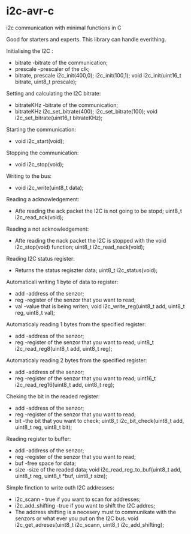 # i2c-avr-c
i2c communication with minimal functions in C

Good for starters and experts. This library can handle everithing.

Initialising the I2C :
* bitrate       -bitrate of the communication;
* prescale      -prescaler of the clk;
* bitrate, prescale  i2c_init(400,0);    i2c_init(100,1);
void i2c_init(uint16_t bitrate, uint8_t prescale);


Setting and calculating the I2C bitrate:
* bitrateKHz   -bitrate of the communication;
* bitrateKHz  i2c_set_bitrate(400);    i2c_set_bitrate(100);
void i2c_set_bitrate(uint16_t bitrateKHz);


Starting the communication:
* void i2c_start(void);


Stopping the communication:
* void i2c_stop(void);


Writing to the bus:
* void i2c_write(uint8_t data);


Reading a acknowledgement:
* Afte reading the ack packet the I2C is not going to be stopd;
uint8_t i2c_read_ack(void);


Reading a not acknowledgement:
* Afte reading the nack packet the I2C is stopped with the  void i2c_stop(void)  function;
uint8_t i2c_read_nack(void);


Reading I2C status register:
* Returns the status regiszter data;
uint8_t i2c_status(void);


Automaticali writing 1 byte of data to register:
* add   -address of the senzor;
* reg   -register of the senzor that you want to read;
* val   -value that is being writen;
void i2c_write_reg(uint8_t add, uint8_t reg, uint8_t val);


Automaticaly reading 1 bytes from the specified register:
* add   -address of the senzor;
* reg   -register of the senzor that you want to read;
uint8_t i2c_read_reg8(uint8_t add, uint8_t reg);


Automaticaly reading 2 bytes from the specified register:
* add   -address of the senzor;
* reg   -register of the senzor that you want to read;
uint16_t i2c_read_reg16(uint8_t add, uint8_t reg);


Cheking the bit in the readed register:
* add   -address of the senzor;
* reg   -register of the senzor that you want to read;
* bit   -the bit that you want to check;
uint8_t i2c_bit_check(uint8_t add, uint8_t reg, uint8_t bit);


Reading register to buffer:
* add   -address of the senzor;
* reg   -register of the senzor that you want to read;
* buf   -free space for data;
* size  -size of the readed data;
void i2c_read_reg_to_buf(uint8_t add, uint8_t reg, uint8_t *buf, uint8_t size);


Simple finction to write outh I2C addresses:
* i2c_scann         - true if you want to scan for addresses;
* i2c_add_shifting  -true if you want to shift the I2C addres;
* The address shifting is a necesery must to communikate with the senzors or what ever you put on the I2C bus.
void i2c_get_adreses(uint8_t i2c_scann, uint8_t i2c_add_shifting);
